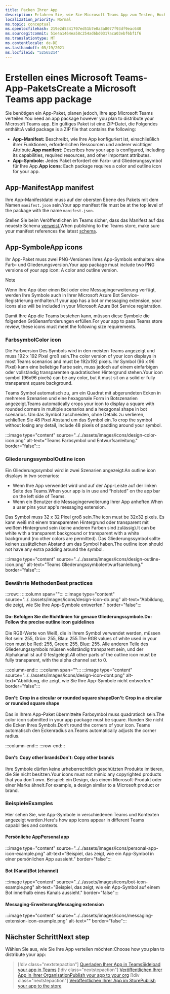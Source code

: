 ```yaml
---
title: Packen Ihrer App
description: Erfahren Sie, wie Sie Microsoft Teams App zum Testen, Hochladen und Speichern von Veröffentlichungen packen.
localization_priority: Normal
ms.topic: conceptual
ms.openlocfilehash: 219e2d5341707ed51b7e0a3a8077f93df9eac640
ms.sourcegitcommit: 51e4a1464ea58c254ad6bd0317aca03ebf6bf1f6
ms.translationtype: MT
ms.contentlocale: de-DE
ms.lasthandoff: 05/19/2021
ms.locfileid: "52565214"
---
```

# <a name="create-a-microsoft-teams-app-package"></a><span data-ttu-id="b8b16-103">Erstellen eines Microsoft Teams-App-Pakets</span><span class="sxs-lookup"><span data-stu-id="b8b16-103">Create a Microsoft Teams app package</span></span>

<span data-ttu-id="b8b16-104">Sie benötigen ein App-Paket, planen jedoch, Ihre app Microsoft Teams verteilen.</span><span class="sxs-lookup"><span data-stu-id="b8b16-104">You need an app package however you plan to distribute your Microsoft Teams app.</span></span> <span data-ttu-id="b8b16-105">Ein gültiges Paket ist eine ZIP-Datei, die Folgendes enthält:</span><span class="sxs-lookup"><span data-stu-id="b8b16-105">A valid package is a ZIP file that contains the following:</span></span>

* <span data-ttu-id="b8b16-106">**App-Manifest:** Beschreibt, wie Ihre App konfiguriert ist, einschließlich ihrer Funktionen, erforderlichen Ressourcen und anderer wichtiger Attribute.</span><span class="sxs-lookup"><span data-stu-id="b8b16-106">**App manifest**: Describes how your app is configured, including its capabilities, required resources, and other important attributes.</span></span>
* <span data-ttu-id="b8b16-107">**App-Symbole:** Jedes Paket erfordert ein Farb- und Gliederungssymbol für Ihre App.</span><span class="sxs-lookup"><span data-stu-id="b8b16-107">**App icons**: Each package requires a color and outline icon for your app.</span></span>

## <a name="app-manifest"></a><span data-ttu-id="b8b16-108">App-Manifest</span><span class="sxs-lookup"><span data-stu-id="b8b16-108">App manifest</span></span>

<span data-ttu-id="b8b16-109">Ihre App-Manifestdatei muss auf der obersten Ebene des Pakets mit dem Namen `manifest.json` sein.</span><span class="sxs-lookup"><span data-stu-id="b8b16-109">Your app manifest file must be at the top level of the package with the name `manifest.json`.</span></span> 

<span data-ttu-id="b8b16-110">Stellen Sie beim Veröffentlichen im Teams sicher, dass das Manifest auf das neueste Schema [verweist.](~/resources/schema/manifest-schema.md)</span><span class="sxs-lookup"><span data-stu-id="b8b16-110">When publishing to the Teams store, make sure your manifest references the latest [schema](~/resources/schema/manifest-schema.md).</span></span>

## <a name="app-icons"></a><span data-ttu-id="b8b16-111">App-Symbole</span><span class="sxs-lookup"><span data-stu-id="b8b16-111">App icons</span></span>

<span data-ttu-id="b8b16-112">Ihr App-Paket muss zwei PNG-Versionen Ihres App-Symbols enthalten: eine Farb- und Gliederungsversion.</span><span class="sxs-lookup"><span data-stu-id="b8b16-112">Your app package must include two PNG versions of your app icon: A color and outline version.</span></span>

> [!Note]
> <span data-ttu-id="b8b16-113">Wenn Ihre App über einen Bot oder eine Messagingerweiterung verfügt, werden Ihre Symbole auch in Ihrer Microsoft Azure Bot Service-Registrierung enthalten.</span><span class="sxs-lookup"><span data-stu-id="b8b16-113">If your app has a bot or messaging extension, your icons also will be included in your Microsoft Azure Bot Service registration.</span></span>

<span data-ttu-id="b8b16-114">Damit Ihre App die Teams bestehen kann, müssen diese Symbole die folgenden Größenanforderungen erfüllen.</span><span class="sxs-lookup"><span data-stu-id="b8b16-114">For your app to pass Teams store review, these icons must meet the following size requirements.</span></span>

### <a name="color-icon"></a><span data-ttu-id="b8b16-115">Farbsymbol</span><span class="sxs-lookup"><span data-stu-id="b8b16-115">Color icon</span></span>

<span data-ttu-id="b8b16-116">Die Farbversion Des Symbols wird in den meisten Teams angezeigt und muss 192 x 192 Pixel groß sein.</span><span class="sxs-lookup"><span data-stu-id="b8b16-116">The color version of your icon displays in most Teams scenarios and must be 192x192 pixels.</span></span> <span data-ttu-id="b8b16-117">Ihr Symbol (96 x 96 Pixel) kann eine beliebige Farbe sein, muss jedoch auf einem einfarbigen oder vollständig transparenten quadratischen Hintergrund stehen.</span><span class="sxs-lookup"><span data-stu-id="b8b16-117">Your icon symbol (96x96 pixels) can be any color, but it must sit on a solid or fully transparent square background.</span></span>

<span data-ttu-id="b8b16-118">Teams Symbol automatisch zu, um ein Quadrat mit abgerundeten Ecken in mehreren Szenarien und eine hexagonale Form in Botszenarien angezeigt.</span><span class="sxs-lookup"><span data-stu-id="b8b16-118">Teams automatically crops your icon to display a square with rounded corners in multiple scenarios and a hexagonal shape in bot scenarios.</span></span> <span data-ttu-id="b8b16-119">Um das Symbol zuschneiden, ohne Details zu verlieren, schließen Sie 48 Pixel Abstand um das Symbol ein.</span><span class="sxs-lookup"><span data-stu-id="b8b16-119">To crop the symbol without losing any detail, include 48 pixels of padding around your symbol.</span></span>

:::image type="content" source="../../assets/images/icons/design-color-icon.png" alt-text="Teams Farbsymbol und Entwurfsanleitung." border="false":::

### <a name="outline-icon"></a><span data-ttu-id="b8b16-121">Gliederungssymbol</span><span class="sxs-lookup"><span data-stu-id="b8b16-121">Outline icon</span></span>

<span data-ttu-id="b8b16-122">Ein Gliederungssymbol wird in zwei Szenarien angezeigt:</span><span class="sxs-lookup"><span data-stu-id="b8b16-122">An outline icon displays in two scenarios:</span></span>

* <span data-ttu-id="b8b16-123">Wenn Ihre App verwendet wird und auf der App-Leiste auf der linken Seite des Teams.</span><span class="sxs-lookup"><span data-stu-id="b8b16-123">When your app is in use and “hoisted” on the app bar on the left side of Teams.</span></span>
* <span data-ttu-id="b8b16-124">Wenn ein Benutzer die Messagingerweiterung Ihrer App anheften.</span><span class="sxs-lookup"><span data-stu-id="b8b16-124">When a user pins your app's messaging extension.</span></span>

<span data-ttu-id="b8b16-125">Das Symbol muss 32 x 32 Pixel groß sein.</span><span class="sxs-lookup"><span data-stu-id="b8b16-125">The icon must be 32x32 pixels.</span></span> <span data-ttu-id="b8b16-126">Es kann weiß mit einem transparenten Hintergrund oder transparent mit weißem Hintergrund sein (keine anderen Farben sind zulässig).</span><span class="sxs-lookup"><span data-stu-id="b8b16-126">It can be white with a transparent background or transparent with a white background (no other colors are permitted).</span></span> <span data-ttu-id="b8b16-127">Das Gliederungssymbol sollte keinen zusätzlichen Abstand um das Symbol haben.</span><span class="sxs-lookup"><span data-stu-id="b8b16-127">The outline icon should not have any extra padding around the symbol.</span></span>

:::image type="content" source="../../assets/images/icons/design-outline-icon.png" alt-text="Teams Gliederungssymbolentwurfsanleitung." border="false":::

### <a name="best-practices"></a><span data-ttu-id="b8b16-129">Bewährte Methoden</span><span class="sxs-lookup"><span data-stu-id="b8b16-129">Best practices</span></span>

:::row:::
   :::column span="":::
:::image type="content" source="../../assets/images/icons/design-icon-do.png" alt-text="Abbildung, die zeigt, wie Sie Ihre App-Symbole entwerfen." border="false":::

#### <a name="do-follow-the-precise-outline-icon-guidelines"></a><span data-ttu-id="b8b16-131">Do: Befolgen Sie die Richtlinien für genaue Gliederungssymbole.</span><span class="sxs-lookup"><span data-stu-id="b8b16-131">Do: Follow the precise outline icon guidelines</span></span>

<span data-ttu-id="b8b16-132">Die RGB-Werte von Weiß, die in Ihrem Symbol verwendet werden, müssen Rot sein: 255, Grün: 255, Blau: 255.</span><span class="sxs-lookup"><span data-stu-id="b8b16-132">The RGB values of white used in your icon must be Red: 255, Green: 255, Blue: 255.</span></span> <span data-ttu-id="b8b16-133">Alle anderen Teile des Gliederungssymbols müssen vollständig transparent sein, und der Alphakanal ist auf 0 festgelegt.</span><span class="sxs-lookup"><span data-stu-id="b8b16-133">All other parts of the outline icon must be fully transparent, with the alpha channel set to 0.</span></span>

   :::column-end:::
   :::column span="":::
:::image type="content" source="../../assets/images/icons/design-icon-dont.png" alt-text="Abbildung, die zeigt, wie Sie Ihre App-Symbole nicht entwerfen." border="false":::

#### <a name="dont-crop-in-a-circular-or-rounded-square-shape"></a><span data-ttu-id="b8b16-135">Don't: Crop in a circular or rounded square shape</span><span class="sxs-lookup"><span data-stu-id="b8b16-135">Don't: Crop in a circular or rounded square shape</span></span>

<span data-ttu-id="b8b16-136">Das in Ihrem App-Paket übermittelte Farbsymbol muss quadratisch sein.</span><span class="sxs-lookup"><span data-stu-id="b8b16-136">The color icon submitted in your app package must be square.</span></span> <span data-ttu-id="b8b16-137">Runden Sie nicht die Ecken Ihres Symbols.</span><span class="sxs-lookup"><span data-stu-id="b8b16-137">Don’t round the corners of your icon.</span></span> <span data-ttu-id="b8b16-138">Teams automatisch den Eckenradius an.</span><span class="sxs-lookup"><span data-stu-id="b8b16-138">Teams automatically adjusts the corner radius.</span></span>

   :::column-end:::
:::row-end:::

#### <a name="dont-copy-other-brands"></a><span data-ttu-id="b8b16-139">Don't: Copy other brands</span><span class="sxs-lookup"><span data-stu-id="b8b16-139">Don't: Copy other brands</span></span>

<span data-ttu-id="b8b16-140">Ihre Symbole dürfen keine urheberrechtlich geschützten Produkte imitieren, die Sie nicht besitzen.</span><span class="sxs-lookup"><span data-stu-id="b8b16-140">Your icons must not mimic any copyrighted products that you don't own.</span></span> <span data-ttu-id="b8b16-141">Beispiel: ein Design, das einem Microsoft-Produkt oder einer Marke ähnelt.</span><span class="sxs-lookup"><span data-stu-id="b8b16-141">For example, a design similar to a Microsoft product or brand.</span></span>

### <a name="examples"></a><span data-ttu-id="b8b16-142">Beispiele</span><span class="sxs-lookup"><span data-stu-id="b8b16-142">Examples</span></span>

<span data-ttu-id="b8b16-143">Hier sehen Sie, wie App-Symbole in verschiedenen Teams und Kontexten angezeigt werden.</span><span class="sxs-lookup"><span data-stu-id="b8b16-143">Here's how app icons appear in different Teams capabilities and contexts.</span></span>

#### <a name="personal-app"></a><span data-ttu-id="b8b16-144">Persönliche App</span><span class="sxs-lookup"><span data-stu-id="b8b16-144">Personal app</span></span>

:::image type="content" source="../../assets/images/icons/personal-app-icon-example.png" alt-text="Beispiel, das zeigt, wie ein App-Symbol in einer persönlichen App aussieht." border="false":::

#### <a name="bot-channel"></a><span data-ttu-id="b8b16-146">Bot (Kanal)</span><span class="sxs-lookup"><span data-stu-id="b8b16-146">Bot (channel)</span></span>

:::image type="content" source="../../assets/images/icons/bot-icon-example.png" alt-text="Beispiel, das zeigt, wie ein App-Symbol auf einem Bot innerhalb eines Kanals aussieht." border="false":::

#### <a name="messaging-extension"></a><span data-ttu-id="b8b16-148">Messaging-Erweiterung</span><span class="sxs-lookup"><span data-stu-id="b8b16-148">Messaging extension</span></span>

:::image type="content" source="../../assets/images/icons/messaging-extension-icon-example.png" alt-text="<text>" border="false":::

## <a name="next-step"></a><span data-ttu-id="b8b16-150">Nächster Schritt</span><span class="sxs-lookup"><span data-stu-id="b8b16-150">Next step</span></span>

<span data-ttu-id="b8b16-151">Wählen Sie aus, wie Sie Ihre App verteilen möchten:</span><span class="sxs-lookup"><span data-stu-id="b8b16-151">Choose how you plan to distribute your app:</span></span>

> [!div class="nextstepaction"]
> [<span data-ttu-id="b8b16-152">Querladen Ihrer App in Teams</span><span class="sxs-lookup"><span data-stu-id="b8b16-152">Sideload your app in Teams</span></span>](~/concepts/deploy-and-publish/apps-upload.md)
> [!div class="nextstepaction"]
> [<span data-ttu-id="b8b16-153">Veröffentlichen Ihrer App in Ihrer Organisation</span><span class="sxs-lookup"><span data-stu-id="b8b16-153">Publish your app to your org</span></span>](/MicrosoftTeams/tenant-apps-catalog-teams?toc=/microsoftteams/platform/toc.json&bc=/MicrosoftTeams/breadcrumb/toc.json)
> [!div class="nextstepaction"]
> [<span data-ttu-id="b8b16-154">Veröffentlichen Ihrer App im Store</span><span class="sxs-lookup"><span data-stu-id="b8b16-154">Publish your app to the store</span></span>](~/concepts/deploy-and-publish/appsource/publish.md)
